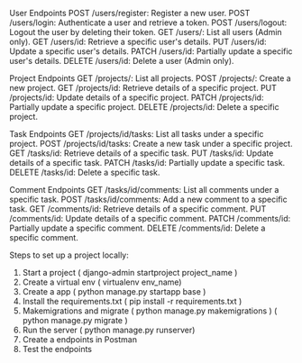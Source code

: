 User Endpoints
POST /users/register: Register a new user.
POST /users/login: Authenticate a user and retrieve a token.
POST /users/logout: Logout the user by deleting their token.
GET /users/: List all users (Admin only).
GET /users/id: Retrieve a specific user's details.
PUT /users/id: Update a specific user's details.
PATCH /users/id: Partially update a specific user's details.
DELETE /users/id: Delete a user (Admin only).



Project Endpoints
GET /projects/: List all projects.
POST /projects/: Create a new project.
GET /projects/id: Retrieve details of a specific project.
PUT /projects/id: Update details of a specific project.
PATCH /projects/id: Partially update a specific project.
DELETE /projects/id: Delete a specific project.




Task Endpoints
GET /projects/id/tasks: List all tasks under a specific project.
POST /projects/id/tasks: Create a new task under a specific project.
GET /tasks/id: Retrieve details of a specific task.
PUT /tasks/id: Update details of a specific task.
PATCH /tasks/id: Partially update a specific task.
DELETE /tasks/id: Delete a specific task.




Comment Endpoints
GET /tasks/id/comments: List all comments under a specific task.
POST /tasks/id/comments: Add a new comment to a specific task.
GET /comments/id: Retrieve details of a specific comment.
PUT /comments/id: Update details of a specific comment.
PATCH /comments/id: Partially update a specific comment.
DELETE /comments/id: Delete a specific comment.

Steps to set up a project locally:
1. Start a project
   ( django-admin startproject project_name )
2. Create a virtual env
   ( virtualenv env_name)
3. Create a app
   ( python manage.py startapp base )
4. Install the requirements.txt
   ( pip install -r requirements.txt )
5. Makemigrations and migrate
   ( python manage.py makemigrations )
   ( python manage.py migrate )
6. Run the server
   ( python manage.py runserver)
7. Create a endpoints in Postman
8. Test the endpoints
